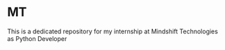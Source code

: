 # MT
This is a dedicated repository for my internship at Mindshift Technologies as Python Developer
